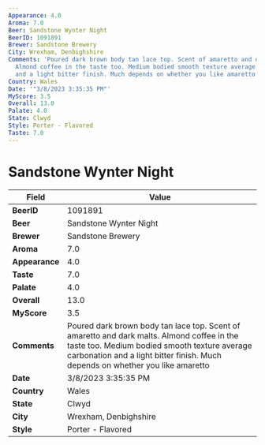 ```yaml
---
Appearance: 4.0
Aroma: 7.0
Beer: Sandstone Wynter Night
BeerID: 1091891
Brewer: Sandstone Brewery
City: Wrexham, Denbighshire
Comments: 'Poured dark brown body tan lace top. Scent of amaretto and dark malts.
  Almond coffee in the taste too. Medium bodied smooth texture average carbonation
  and a light bitter finish. Much depends on whether you like amaretto '
Country: Wales
Date: '"3/8/2023 3:35:35 PM"'
MyScore: 3.5
Overall: 13.0
Palate: 4.0
State: Clwyd
Style: Porter - Flavored
Taste: 7.0
---
```


# Sandstone Wynter Night

| Field         | Value |
|---------------|-------|
| **BeerID** | 1091891 |
| **Beer** | Sandstone Wynter Night |
| **Brewer** | Sandstone Brewery |
| **Aroma** | 7.0 |
| **Appearance** | 4.0 |
| **Taste** | 7.0 |
| **Palate** | 4.0 |
| **Overall** | 13.0 |
| **MyScore** | 3.5 |
| **Comments** | Poured dark brown body tan lace top. Scent of amaretto and dark malts. Almond coffee in the taste too. Medium bodied smooth texture average carbonation and a light bitter finish. Much depends on whether you like amaretto  |
| **Date** | 3/8/2023 3:35:35 PM |
| **Country** | Wales |
| **State** | Clwyd |
| **City** | Wrexham, Denbighshire |
| **Style** | Porter - Flavored |
